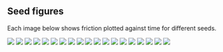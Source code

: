 ## Seed figures

Each image below shows friction plotted against time for different seeds.

![](figures/seed/general_behaviour_seed_1_friction_general_behaviour_seed_1_friction.png)
![](figures/seed/seed_10_friction_seed_10_friction.png)
![](figures/seed/seed_20_friction_seed_20_friction.png)
![](figures/seed/seed_30_friction_seed_30_friction.png)
![](figures/seed/seed_40_friction_seed_40_friction.png)
![](figures/seed/seed_50_friction_seed_50_friction.png)
![](figures/seed/general_behaviour_seed_3_friction_seed_60_friction.png)
![](figures/seed/seed_70_friction_seed_70_friction.png)
![](figures/seed/seed_80_friction_seed_80_friction.png)
![](figures/seed/general_behaviour_seed_5_friction_seed_90_friction.png)
![](figures/seed/seed_70_friction_seed_70_friction.png)
![](figures/seed/seed_80_friction_seed_80_friction.png)
![](figures/seed/general_behaviour_seed_5_friction_seed_90_friction.png)
![](figures/seed/general_behaviour_friction_seed_100_friction.png)
![](figures/seed/general_behaviour_seed_4_friction_seed_101_friction.png)
![](figures/seed/seed_130_friction_seed_130_friction.png)
![](figures/seed/seed_140_friction_seed_140_friction.png)
![](figures/seed/seed_150_friction_seed_150_friction.png)
![](figures/seed/seed_160_friction_seed_160_friction.png)
